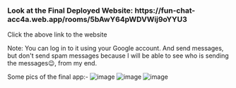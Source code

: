 <h3>Look at the Final Deployed Website:  https://fun-chat-acc4a.web.app/rooms/5bAwY64pWDVWij9oYYU3</h3> 
Click the above link to the website

Note: You can log in to it using your Google account. And send messages, but don't send spam messages because I will be able to see who is sending the messages😉, from my end.

Some pics of the final app:- 
![image](https://user-images.githubusercontent.com/70360391/181864958-44c44d67-6dc1-416e-b800-3d8f8271454e.png)
![image](https://user-images.githubusercontent.com/70360391/181865051-d6eea332-50e8-433d-89fa-c36aef20a02e.png)
![image](https://user-images.githubusercontent.com/70360391/181865086-a0bf62a6-164d-455b-9bbb-9ce84a293c33.png)


